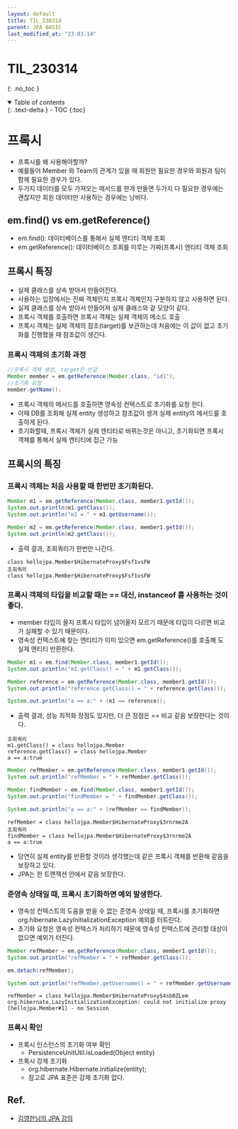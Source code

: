 ```yaml
---
layout: default
title: TIL_230314
parent: JPA BASIC
last_modified_at: "23.03.14"
---
```


# TIL_230314
{: .no_toc }

<details open markdown="block">
  <summary>
    Table of contents
  </summary>
  {: .text-delta }
- TOC
{:toc}
</details>

# 프록시
- 프록시를 왜 사용해야할까?
- 예를들어 Member 와 Team의 관계가 있을 때 회원만 필요한 경우와 회원과 팀이 함께 필요한 경우가 있다.
- 두가지 데이터를 모두 가져오는 메서드를 한개 만들면 두가지 다 필요한 경우에는 괜찮지만 회원 데이터만 사용하는 경우에는 낭비다.

## em.find() vs em.getReference()
- em.find(): 데이터베이스를 통해서 실제 엔티티 객체 조회
- em.getReference(): 데이터베이스 조회를 미루는 가짜(프록시) 엔티티 객체 조회

## 프록시 특징 
- 실제 클래스를 상속 받아서 만들어진다.
- 사용하는 입장에서는 진짜 객체인지 프록시 객체인지 구분하지 않고 사용하면 된다.
- 실제 클래스를 상속 받아서 만들어져 실제 클래스와 겉 모양이 같다.
- 프록시 객체를 호출하면 프록시 객체는 실제 객체의 메소드 호출
- 프록시 객체는 실제 객체의 참조(target)를 보관하는데 처음에는 이 값이 없고 초기화를 진행했을 때 참조값이 생긴다.

### 프록시 객체의 초기화 과정

```java
//프록시 객체 생성, target은 빈값
Member member = em.getReference(Member.class, "id1"); 
//초기화 요청
member.getName();
```

- 프록시 객체의 메서드를 호출하면 영속성 컨텍스트로 초기화를 요청 한다.
- 이때 DB를 조회해 실제 entity 생성하고 참조값이 생겨 실제 entity의 메서드를 호출하게 된다.
- 초기화할때, 프록시 객체가 실제 엔티티로 바뀌는것은 아니고, 초기화되면 프록시 객체를 통해서 실제 엔티티에 접근 가능

## 프록시의 특징
### 프록시 객체는 처음 사용할 때 한번만 초기화된다.

```java
Member m1 = em.getReference(Member.class, member1.getId());
System.out.println(m1.getClass());
System.out.println("m1 = " + m1.getUsername());

Member m2 = em.getReference(Member.class, member1.getId());
System.out.println(m2.getClass());
```

- 출력 결과, 조회쿼리가 한번만 나간다.

```text
class hellojpa.Member$HibernateProxy$Fsf1vsFW
조회쿼리
class hellojpa.Member$HibernateProxy$Fsf1vsFW
```

### 프록시 객체의 타입을 비교할 때는 == 대신, instanceof 를 사용하는 것이 좋다. 
- member 타입이 올지 프록시 타입이 넘어올지 모르기 때문에 타입이 다르면 비교가 실패할 수 있기 때문이다.
- 영속성 컨텍스트에 찾는 엔티티가 이미 있으면 em.getReference()를 호출해
도 실제 엔티티 반환한다.

```java
Member m1 = em.find(Member.class, member1.getId());
System.out.println("m1.getClass() = " + m1.getClass());

Member reference = em.getReference(Member.class, member1.getId());
System.out.println("reference.getClass() = " + reference.getClass());

System.out.println("a == a:" + (m1 == reference));
```

- 출력 결과, 성능 최적화 장점도 있지만, 더 큰 장점은 == 비교 같음 보장한다는 것이다. 

```text
조회쿼리
m1.getClass() = class hellojpa.Member
reference.getClass() = class hellojpa.Member
a == a:true
```

```java
Member refMember = em.getReference(Member.class, member1.getId());
System.out.println("refMember = " + refMember.getClass());

Member findMember = em.find(Member.class, member1.getId());
System.out.println("findMember = " + findMember.getClass());

System.out.println("a == a:" + (refMember == findMember));
```

```text
refMember = class hellojpa.Member$HibernateProxy$3rnrme2A
조회쿼리
findMember = class hellojpa.Member$HibernateProxy$3rnrme2A
a == a:true
```
- 당연히 실제 entity를 반환할 것이라 생각했는데 같은 프록시 객체를 반환해 같음을 보장하고 있다.
- JPA는 한 트랜잭션 안에서 같음 보장한다.

### 준영속 상태일 때, 프록시 초기화하면 예외 발생한다.
- 영속성 컨텍스트의 도움을 받을 수 없는 준영속 상태일 때, 프록시를 초기화하면 org.hibernate.LazyInitializationException 예외를 터트린다. 
- 초기화 요청은 영속성 컨텍스가 처리하기 때문에 영속성 컨텍스트에 관리할 대상이 없으면 예외가 터진다.

```java
Member refMember = em.getReference(Member.class, member1.getId());
System.out.println("refMember = " + refMember.getClass());

em.detach(refMember);

System.out.println("refMember.getUsername() = " + refMember.getUsername());
```

```text
refMember = class hellojpa.Member$HibernateProxy$4sb0ZLem
org.hibernate.LazyInitializationException: could not initialize proxy [hellojpa.Member#1] - no Session
```

### 프록시 확인
- 프록시 인스턴스의 초기화 여부 확인
	- PersistenceUnitUtil.isLoaded(Object entity)
- 프록시 강제 초기화
	- org.hibernate.Hibernate.initialize(entity);
	- 참고로 JPA 표준은 강제 초기화 없다. 

## Ref.
- <a href="https://www.inflearn.com/course/ORM-JPA-Basic/dashboard">김영한님의 JPA 강의</a>
